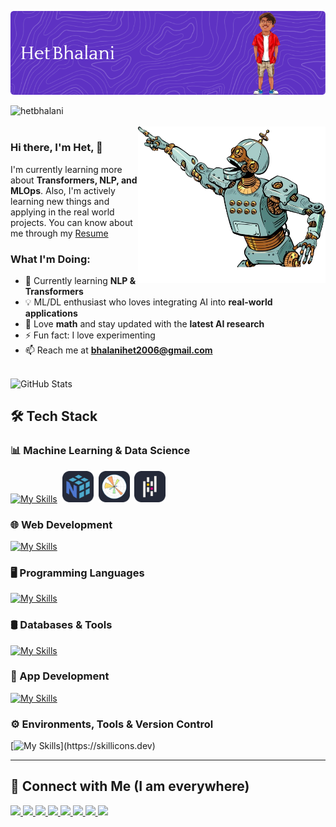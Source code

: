 
![Banner](https://github.com/hetbhalani/hetbhalani/blob/main/imgs/github-header-image.png?raw=true)
  
 <img align="left" src="https://komarev.com/ghpvc/?username=hetbhalani&label=Profile%20views&color=blueviolet&style=flat" alt="hetbhalani" /> 
 <br>
 <br>

<img  width="300px" height="250px" align="right" src="./imgs/artificial-intelligence-robot-point-vector-43479788-removebg-preview.png">


<link rel="stylesheet" align="left" href="https://cdnjs.cloudflare.com/ajax/libs/font-awesome/6.6.0/css/all.min.css" integrity="sha512-Kc323vGBEqzTmouAECnVceyQqyqdsSiqLQISBL29aUW4U/M7pSPA/gEUZQqv1cwx4OnYxTxve5UMg5GT6L4JJg==" crossorigin="anonymous" referrerpolicy="no-referrer" />

### Hi there, I'm Het,  👋

I'm currently learning more about **Transformers, NLP, and MLOps**. Also, I'm actively learning new things and applying in the real world projects. You can know about me through my [Resume](https://drive.google.com/file/d/1SOu2SZYA871z5jeLJp26pd3UjtB6uhH5/view?usp=sharing)

### What I'm Doing:
- 🌱 Currently learning **NLP & Transformers**  
- 💡 ML/DL enthusiast who loves integrating AI into **real-world applications**  
- 🔭 Love **math** and stay updated with the **latest AI research**  
- ⚡ Fun fact: I love experimenting
- 📫 Reach me at **bhalanihet2006@gmail.com**

<br>

<div align="left">
  <img src="https://github-readme-stats.vercel.app/api?username=hetbhalani&show_icons=true&theme=dark&hide_border=true&bg_color=0D1117&title_color=FFFFFF&icon_color=9B59B6&text_color=C9D1D9" alt="GitHub Stats" />
</div>

## 🛠️ Tech Stack

<div align="left">

  
### 📊 Machine Learning & Data Science
[![My Skills](https://skillicons.dev/icons?i=tensorflow,sklearn)](https://skillicons.dev)
<img width="" />
<img src="imgs/np-2.svg" height="50" alt="matplotlib logo"  />
<img width="" />
<img src="imgs/plt-2.svg" height="50" alt="matplotlib logo"  />
<img width="" />
<img src="imgs/pd-2.svg" height="50" alt="matplotlib logo"  />
   

### 🌐 Web Development
[![My Skills](https://skillicons.dev/icons?i=html,css,js,ts,react,express,nodejs,tailwind,bootstrap,dotnet,fastapi)](https://skillicons.dev)

### 🖥️ Programming Languages
[![My Skills](https://skillicons.dev/icons?i=c,cpp,cs,java,dart,py)](https://skillicons.dev)

### 🛢️ Databases & Tools
[![My Skills](https://skillicons.dev/icons?i=mongodb,sqlite,postman)](https://skillicons.dev)

### 📱 App Development
[![My Skills](https://skillicons.dev/icons?i=flutter)](https://skillicons.dev)

### ⚙️ Environments, Tools & Version Control
[![My Skills](https://skillicons.dev/icons?i=git,github,bash,linux,windows,discord,)](https://skillicons.dev)

</div>

---

## 🤝 Connect with Me (I am everywhere)

<p align="left">
  <a href="https://www.linkedin.com/in/het-bhalani-20403b2a8/" target="_blank">
    <img src="https://img.shields.io/badge/LinkedIn-%230077B5.svg?&style=for-the-badge&logo=linkedin&logoColor=white" />
  </a>
  
  <a href="https://x.com/het_bhalani" target="_blank">
    <img src="https://img.shields.io/badge/X_(Twitter)-000000?style=for-the-badge&logo=x&logoColor=white" />
  </a>

  <a href="https://discord.gg/yngNJfq4" target="_blank">
    <img src="https://img.shields.io/badge/Discord-5865F2?style=for-the-badge&logo=discord&logoColor=white" />
  </a>
  
  <a href="https://www.kaggle.com/hetbhalani9" target="_blank">
    <img src="https://img.shields.io/badge/Kaggle-20BEFF?style=for-the-badge&logo=kaggle&logoColor=white" />
  </a>
  
  <a href="https://huggingface.co/hetbhalani" target="_blank">
    <img src="https://img.shields.io/badge/HuggingFace-FEA20D?style=for-the-badge&logo=huggingface&logoColor=white" />
  </a>
  
  <a href="https://www.instagram.com/het_bhalani__/" target="_blank">
    <img src="https://img.shields.io/badge/Instagram-E4405F?style=for-the-badge&logo=instagram&logoColor=white" />
  </a>
  
  <a href="https://dev.to/het_bhalani" target="_blank">
    <img src="https://img.shields.io/badge/DEV-000000?style=for-the-badge&logo=dev&logoColor=white" />
  </a>
  
  <a href="mailto:bhalanihet2006@gmai.com" target="_blank">
    <img src="https://img.shields.io/badge/Email-D14836?style=for-the-badge&logo=gmail&logoColor=white" />
  </a>
</p>

